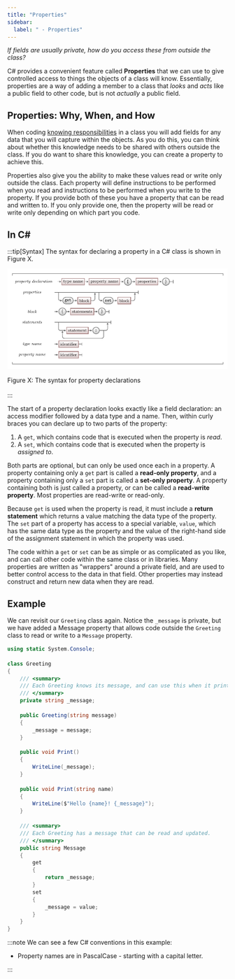 ```yaml
---
title: "Properties"
sidebar:
  label: " - Properties"
---
```


*If fields are usually private, how do you access these from outside the class?*

C# provides a convenient feature called **Properties** that we can use to give controlled access to things the objects of a class will know. Essentially, properties are a way of adding a member to a class that *looks* and *acts* like a public field to other code, but is not *actually* a public field.

## Properties: Why, When, and How

When coding [knowing responsibilities](../1-2-knowing) in a class you will add fields for any data that you will capture within the objects. As you do this, you can think about whether this knowledge needs to be shared with others outside the class. If you do want to share this knowledge, you can create a property to achieve this.

Properties also give you the ability to make these values read or write only outside the class. Each property will define instructions to be performed when you read and instructions to be performed when you write to the property. If you provide both of these you have a property that can be read and written to. If you only provide one, then the property will be read or write only depending on which part you code.

## In C#

:::tip[Syntax]
The syntax for declaring a property in a C# class is shown in Figure X.

![Figure X](./images/property-syntax-diagram.png)
<div class="caption"><span class="caption-figure-nbr">Figure X: </span>The syntax for property declarations</div><br/>
:::

The start of a property declaration looks exactly like a field declaration: an access modifier followed by a data type and a name.
Then, within curly braces you can declare up to two parts of the property:

1. A `get`, which contains code that is executed when the property is *read*.
2. A `set`, which contains code that is executed when the property is *assigned to*.

Both parts are optional, but can only be used once each in a property.
A property containing only a `get` part is called a **read-only property**, and a property containing only a `set` part is called a **set-only property**.
A property containing both is just called a property, or can be called a **read-write property**.
Most properties are read-write or read-only.

Because `get` is used when the property is read, it must include a **return statement** which returns a value matching the data type of the property.
The `set` part of a property has access to a special variable, `value`, which has the same data type as the property and the value of the right-hand side of the assignment statement in which the property was used.

The code within a `get` or `set` can be as simple or as complicated as you like, and can call other code within the same class or in libraries.
Many properties are written as "wrappers" around a private field, and are used to better control access to the data in that field.
Other properties may instead construct and return new data when they are read.

## Example

We can revisit our `Greeting` class again. Notice the `_message` is private, but we have added a Message property that allows code outside the `Greeting` class to read or write to a `Message` property.

```cs
using static System.Console;

class Greeting
{
    /// <summary>
    /// Each Greeting knows its message, and can use this when it prints the greeting.
    /// </summary>
    private string _message;

    public Greeting(string message)
    {
        _message = message;
    }

    public void Print()
    {
        WriteLine(_message);
    }

    public void Print(string name)
    {
        WriteLine($"Hello {name}! {_message}");
    }

    /// <summary>
    /// Each Greeting has a message that can be read and updated.
    /// </summary>
    public string Message
    {
        get
        {
            return _message;
        }
        set
        {
            _message = value;
        }
    }
}
```

:::note
We can see a few C# conventions in this example:

* Property names are in PascalCase - starting with a capital letter.

:::


